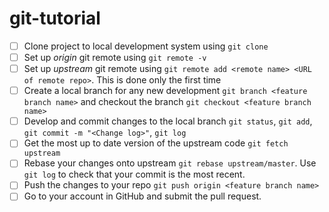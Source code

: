 # git-tutorial

- [ ] Clone project to local development system using `git clone`
- [ ] Set up *origin* git remote using `git remote -v`
- [ ] Set up *upstream* git remote using `git remote add <remote name> <URL of remote repo>`. This is done only the first time
- [ ] Create a local branch for any new development `git branch <feature branch name>` and checkout the branch `git checkout <feature branch name>`
- [ ] Develop and commit changes to the local branch `git status`, `git add`, `git commit -m "<Change log>"`, `git log`
- [ ] Get the most up to date version of the upstream code `git fetch upstream`
- [ ] Rebase your changes onto upstream `git rebase upstream/master`. Use `git log` to check that your commit is the most recent.
- [ ] Push the changes to your repo `git push origin <feature branch name>`
- [ ] Go to your account in GitHub and submit the pull request.

